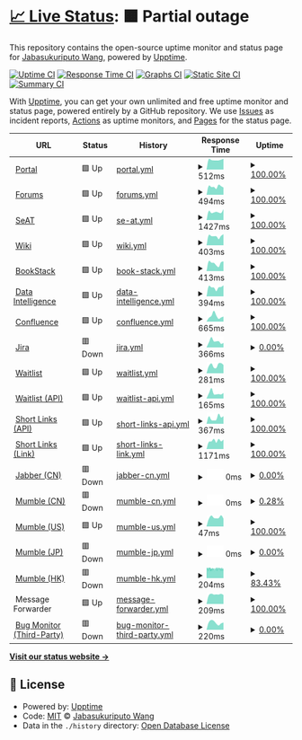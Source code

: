 # [📈 Live Status](https://status.winterco.org): <!--live status--> **🟧 Partial outage**

This repository contains the open-source uptime monitor and status page for [Jabasukuriputo Wang](https://jsw3286.eu.org), powered by [Upptime](https://github.com/upptime/upptime).

[![Uptime CI](https://github.com/wfjsw/status-winterco-org/workflows/Uptime%20CI/badge.svg)](https://github.com/wfjsw/status-winterco-org/actions?query=workflow%3A%22Uptime+CI%22)
[![Response Time CI](https://github.com/wfjsw/status-winterco-org/workflows/Response%20Time%20CI/badge.svg)](https://github.com/wfjsw/status-winterco-org/actions?query=workflow%3A%22Response+Time+CI%22)
[![Graphs CI](https://github.com/wfjsw/status-winterco-org/workflows/Graphs%20CI/badge.svg)](https://github.com/wfjsw/status-winterco-org/actions?query=workflow%3A%22Graphs+CI%22)
[![Static Site CI](https://github.com/wfjsw/status-winterco-org/workflows/Static%20Site%20CI/badge.svg)](https://github.com/wfjsw/status-winterco-org/actions?query=workflow%3A%22Static+Site+CI%22)
[![Summary CI](https://github.com/wfjsw/status-winterco-org/workflows/Summary%20CI/badge.svg)](https://github.com/wfjsw/status-winterco-org/actions?query=workflow%3A%22Summary+CI%22)

With [Upptime](https://upptime.js.org), you can get your own unlimited and free uptime monitor and status page, powered entirely by a GitHub repository. We use [Issues](https://github.com/wfjsw/status-winterco-org/issues) as incident reports, [Actions](https://github.com/wfjsw/status-winterco-org/actions) as uptime monitors, and [Pages](https://status.winterco.org) for the status page.

<!--start: status pages-->
<!-- This summary is generated by Upptime (https://github.com/upptime/upptime) -->
<!-- Do not edit this manually, your changes will be overwritten -->
<!-- prettier-ignore -->
| URL | Status | History | Response Time | Uptime |
| --- | ------ | ------- | ------------- | ------ |
| <img alt="" src="https://s1.wp.com/i/favicon.ico?v=1447321881" height="13"> [Portal](https://winterco.org) | 🟩 Up | [portal.yml](https://github.com/wfjsw/status-winterco-org/commits/HEAD/history/portal.yml) | <details><summary><img alt="Response time graph" src="./graphs/portal/response-time-week.png" height="20"> 512ms</summary><br><a href="https://status.winterco.org/history/portal"><img alt="Response time 536" src="https://img.shields.io/endpoint?url=https%3A%2F%2Fraw.githubusercontent.com%2Fwfjsw%2Fstatus-winterco-org%2FHEAD%2Fapi%2Fportal%2Fresponse-time.json"></a><br><a href="https://status.winterco.org/history/portal"><img alt="24-hour response time 568" src="https://img.shields.io/endpoint?url=https%3A%2F%2Fraw.githubusercontent.com%2Fwfjsw%2Fstatus-winterco-org%2FHEAD%2Fapi%2Fportal%2Fresponse-time-day.json"></a><br><a href="https://status.winterco.org/history/portal"><img alt="7-day response time 512" src="https://img.shields.io/endpoint?url=https%3A%2F%2Fraw.githubusercontent.com%2Fwfjsw%2Fstatus-winterco-org%2FHEAD%2Fapi%2Fportal%2Fresponse-time-week.json"></a><br><a href="https://status.winterco.org/history/portal"><img alt="30-day response time 580" src="https://img.shields.io/endpoint?url=https%3A%2F%2Fraw.githubusercontent.com%2Fwfjsw%2Fstatus-winterco-org%2FHEAD%2Fapi%2Fportal%2Fresponse-time-month.json"></a><br><a href="https://status.winterco.org/history/portal"><img alt="1-year response time 541" src="https://img.shields.io/endpoint?url=https%3A%2F%2Fraw.githubusercontent.com%2Fwfjsw%2Fstatus-winterco-org%2FHEAD%2Fapi%2Fportal%2Fresponse-time-year.json"></a></details> | <details><summary><a href="https://status.winterco.org/history/portal">100.00%</a></summary><a href="https://status.winterco.org/history/portal"><img alt="All-time uptime 99.07%" src="https://img.shields.io/endpoint?url=https%3A%2F%2Fraw.githubusercontent.com%2Fwfjsw%2Fstatus-winterco-org%2FHEAD%2Fapi%2Fportal%2Fuptime.json"></a><br><a href="https://status.winterco.org/history/portal"><img alt="24-hour uptime 100.00%" src="https://img.shields.io/endpoint?url=https%3A%2F%2Fraw.githubusercontent.com%2Fwfjsw%2Fstatus-winterco-org%2FHEAD%2Fapi%2Fportal%2Fuptime-day.json"></a><br><a href="https://status.winterco.org/history/portal"><img alt="7-day uptime 100.00%" src="https://img.shields.io/endpoint?url=https%3A%2F%2Fraw.githubusercontent.com%2Fwfjsw%2Fstatus-winterco-org%2FHEAD%2Fapi%2Fportal%2Fuptime-week.json"></a><br><a href="https://status.winterco.org/history/portal"><img alt="30-day uptime 100.00%" src="https://img.shields.io/endpoint?url=https%3A%2F%2Fraw.githubusercontent.com%2Fwfjsw%2Fstatus-winterco-org%2FHEAD%2Fapi%2Fportal%2Fuptime-month.json"></a><br><a href="https://status.winterco.org/history/portal"><img alt="1-year uptime 98.50%" src="https://img.shields.io/endpoint?url=https%3A%2F%2Fraw.githubusercontent.com%2Fwfjsw%2Fstatus-winterco-org%2FHEAD%2Fapi%2Fportal%2Fuptime-year.json"></a></details>
| <img alt="" src="https://www.discourse.org/a/img/favicon.png" height="13"> [Forums](https://forums.winterco.org) | 🟩 Up | [forums.yml](https://github.com/wfjsw/status-winterco-org/commits/HEAD/history/forums.yml) | <details><summary><img alt="Response time graph" src="./graphs/forums/response-time-week.png" height="20"> 494ms</summary><br><a href="https://status.winterco.org/history/forums"><img alt="Response time 555" src="https://img.shields.io/endpoint?url=https%3A%2F%2Fraw.githubusercontent.com%2Fwfjsw%2Fstatus-winterco-org%2FHEAD%2Fapi%2Fforums%2Fresponse-time.json"></a><br><a href="https://status.winterco.org/history/forums"><img alt="24-hour response time 443" src="https://img.shields.io/endpoint?url=https%3A%2F%2Fraw.githubusercontent.com%2Fwfjsw%2Fstatus-winterco-org%2FHEAD%2Fapi%2Fforums%2Fresponse-time-day.json"></a><br><a href="https://status.winterco.org/history/forums"><img alt="7-day response time 494" src="https://img.shields.io/endpoint?url=https%3A%2F%2Fraw.githubusercontent.com%2Fwfjsw%2Fstatus-winterco-org%2FHEAD%2Fapi%2Fforums%2Fresponse-time-week.json"></a><br><a href="https://status.winterco.org/history/forums"><img alt="30-day response time 528" src="https://img.shields.io/endpoint?url=https%3A%2F%2Fraw.githubusercontent.com%2Fwfjsw%2Fstatus-winterco-org%2FHEAD%2Fapi%2Fforums%2Fresponse-time-month.json"></a><br><a href="https://status.winterco.org/history/forums"><img alt="1-year response time 518" src="https://img.shields.io/endpoint?url=https%3A%2F%2Fraw.githubusercontent.com%2Fwfjsw%2Fstatus-winterco-org%2FHEAD%2Fapi%2Fforums%2Fresponse-time-year.json"></a></details> | <details><summary><a href="https://status.winterco.org/history/forums">100.00%</a></summary><a href="https://status.winterco.org/history/forums"><img alt="All-time uptime 99.78%" src="https://img.shields.io/endpoint?url=https%3A%2F%2Fraw.githubusercontent.com%2Fwfjsw%2Fstatus-winterco-org%2FHEAD%2Fapi%2Fforums%2Fuptime.json"></a><br><a href="https://status.winterco.org/history/forums"><img alt="24-hour uptime 100.00%" src="https://img.shields.io/endpoint?url=https%3A%2F%2Fraw.githubusercontent.com%2Fwfjsw%2Fstatus-winterco-org%2FHEAD%2Fapi%2Fforums%2Fuptime-day.json"></a><br><a href="https://status.winterco.org/history/forums"><img alt="7-day uptime 100.00%" src="https://img.shields.io/endpoint?url=https%3A%2F%2Fraw.githubusercontent.com%2Fwfjsw%2Fstatus-winterco-org%2FHEAD%2Fapi%2Fforums%2Fuptime-week.json"></a><br><a href="https://status.winterco.org/history/forums"><img alt="30-day uptime 100.00%" src="https://img.shields.io/endpoint?url=https%3A%2F%2Fraw.githubusercontent.com%2Fwfjsw%2Fstatus-winterco-org%2FHEAD%2Fapi%2Fforums%2Fuptime-month.json"></a><br><a href="https://status.winterco.org/history/forums"><img alt="1-year uptime 99.84%" src="https://img.shields.io/endpoint?url=https%3A%2F%2Fraw.githubusercontent.com%2Fwfjsw%2Fstatus-winterco-org%2FHEAD%2Fapi%2Fforums%2Fuptime-year.json"></a></details>
| <img alt="" src="https://avatars.githubusercontent.com/u/13915359" height="13"> [SeAT](https://seat.winterco.space) | 🟩 Up | [se-at.yml](https://github.com/wfjsw/status-winterco-org/commits/HEAD/history/se-at.yml) | <details><summary><img alt="Response time graph" src="./graphs/se-at/response-time-week.png" height="20"> 1427ms</summary><br><a href="https://status.winterco.org/history/se-at"><img alt="Response time 1186" src="https://img.shields.io/endpoint?url=https%3A%2F%2Fraw.githubusercontent.com%2Fwfjsw%2Fstatus-winterco-org%2FHEAD%2Fapi%2Fse-at%2Fresponse-time.json"></a><br><a href="https://status.winterco.org/history/se-at"><img alt="24-hour response time 1900" src="https://img.shields.io/endpoint?url=https%3A%2F%2Fraw.githubusercontent.com%2Fwfjsw%2Fstatus-winterco-org%2FHEAD%2Fapi%2Fse-at%2Fresponse-time-day.json"></a><br><a href="https://status.winterco.org/history/se-at"><img alt="7-day response time 1427" src="https://img.shields.io/endpoint?url=https%3A%2F%2Fraw.githubusercontent.com%2Fwfjsw%2Fstatus-winterco-org%2FHEAD%2Fapi%2Fse-at%2Fresponse-time-week.json"></a><br><a href="https://status.winterco.org/history/se-at"><img alt="30-day response time 1358" src="https://img.shields.io/endpoint?url=https%3A%2F%2Fraw.githubusercontent.com%2Fwfjsw%2Fstatus-winterco-org%2FHEAD%2Fapi%2Fse-at%2Fresponse-time-month.json"></a><br><a href="https://status.winterco.org/history/se-at"><img alt="1-year response time 1149" src="https://img.shields.io/endpoint?url=https%3A%2F%2Fraw.githubusercontent.com%2Fwfjsw%2Fstatus-winterco-org%2FHEAD%2Fapi%2Fse-at%2Fresponse-time-year.json"></a></details> | <details><summary><a href="https://status.winterco.org/history/se-at">100.00%</a></summary><a href="https://status.winterco.org/history/se-at"><img alt="All-time uptime 99.79%" src="https://img.shields.io/endpoint?url=https%3A%2F%2Fraw.githubusercontent.com%2Fwfjsw%2Fstatus-winterco-org%2FHEAD%2Fapi%2Fse-at%2Fuptime.json"></a><br><a href="https://status.winterco.org/history/se-at"><img alt="24-hour uptime 100.00%" src="https://img.shields.io/endpoint?url=https%3A%2F%2Fraw.githubusercontent.com%2Fwfjsw%2Fstatus-winterco-org%2FHEAD%2Fapi%2Fse-at%2Fuptime-day.json"></a><br><a href="https://status.winterco.org/history/se-at"><img alt="7-day uptime 100.00%" src="https://img.shields.io/endpoint?url=https%3A%2F%2Fraw.githubusercontent.com%2Fwfjsw%2Fstatus-winterco-org%2FHEAD%2Fapi%2Fse-at%2Fuptime-week.json"></a><br><a href="https://status.winterco.org/history/se-at"><img alt="30-day uptime 100.00%" src="https://img.shields.io/endpoint?url=https%3A%2F%2Fraw.githubusercontent.com%2Fwfjsw%2Fstatus-winterco-org%2FHEAD%2Fapi%2Fse-at%2Fuptime-month.json"></a><br><a href="https://status.winterco.org/history/se-at"><img alt="1-year uptime 99.95%" src="https://img.shields.io/endpoint?url=https%3A%2F%2Fraw.githubusercontent.com%2Fwfjsw%2Fstatus-winterco-org%2FHEAD%2Fapi%2Fse-at%2Fuptime-year.json"></a></details>
| <img alt="" src="https://www.dokuwiki.org/lib/tpl/dokuwiki/images/apple-touch-icon.png" height="13"> [Wiki](https://wiki.winterco.org) | 🟩 Up | [wiki.yml](https://github.com/wfjsw/status-winterco-org/commits/HEAD/history/wiki.yml) | <details><summary><img alt="Response time graph" src="./graphs/wiki/response-time-week.png" height="20"> 403ms</summary><br><a href="https://status.winterco.org/history/wiki"><img alt="Response time 439" src="https://img.shields.io/endpoint?url=https%3A%2F%2Fraw.githubusercontent.com%2Fwfjsw%2Fstatus-winterco-org%2FHEAD%2Fapi%2Fwiki%2Fresponse-time.json"></a><br><a href="https://status.winterco.org/history/wiki"><img alt="24-hour response time 490" src="https://img.shields.io/endpoint?url=https%3A%2F%2Fraw.githubusercontent.com%2Fwfjsw%2Fstatus-winterco-org%2FHEAD%2Fapi%2Fwiki%2Fresponse-time-day.json"></a><br><a href="https://status.winterco.org/history/wiki"><img alt="7-day response time 403" src="https://img.shields.io/endpoint?url=https%3A%2F%2Fraw.githubusercontent.com%2Fwfjsw%2Fstatus-winterco-org%2FHEAD%2Fapi%2Fwiki%2Fresponse-time-week.json"></a><br><a href="https://status.winterco.org/history/wiki"><img alt="30-day response time 424" src="https://img.shields.io/endpoint?url=https%3A%2F%2Fraw.githubusercontent.com%2Fwfjsw%2Fstatus-winterco-org%2FHEAD%2Fapi%2Fwiki%2Fresponse-time-month.json"></a><br><a href="https://status.winterco.org/history/wiki"><img alt="1-year response time 458" src="https://img.shields.io/endpoint?url=https%3A%2F%2Fraw.githubusercontent.com%2Fwfjsw%2Fstatus-winterco-org%2FHEAD%2Fapi%2Fwiki%2Fresponse-time-year.json"></a></details> | <details><summary><a href="https://status.winterco.org/history/wiki">100.00%</a></summary><a href="https://status.winterco.org/history/wiki"><img alt="All-time uptime 99.50%" src="https://img.shields.io/endpoint?url=https%3A%2F%2Fraw.githubusercontent.com%2Fwfjsw%2Fstatus-winterco-org%2FHEAD%2Fapi%2Fwiki%2Fuptime.json"></a><br><a href="https://status.winterco.org/history/wiki"><img alt="24-hour uptime 100.00%" src="https://img.shields.io/endpoint?url=https%3A%2F%2Fraw.githubusercontent.com%2Fwfjsw%2Fstatus-winterco-org%2FHEAD%2Fapi%2Fwiki%2Fuptime-day.json"></a><br><a href="https://status.winterco.org/history/wiki"><img alt="7-day uptime 100.00%" src="https://img.shields.io/endpoint?url=https%3A%2F%2Fraw.githubusercontent.com%2Fwfjsw%2Fstatus-winterco-org%2FHEAD%2Fapi%2Fwiki%2Fuptime-week.json"></a><br><a href="https://status.winterco.org/history/wiki"><img alt="30-day uptime 100.00%" src="https://img.shields.io/endpoint?url=https%3A%2F%2Fraw.githubusercontent.com%2Fwfjsw%2Fstatus-winterco-org%2FHEAD%2Fapi%2Fwiki%2Fuptime-month.json"></a><br><a href="https://status.winterco.org/history/wiki"><img alt="1-year uptime 99.58%" src="https://img.shields.io/endpoint?url=https%3A%2F%2Fraw.githubusercontent.com%2Fwfjsw%2Fstatus-winterco-org%2FHEAD%2Fapi%2Fwiki%2Fuptime-year.json"></a></details>
| <img alt="" src="https://www.bookstackapp.com/images/favicon-32x32.png" height="13"> [BookStack](https://books.winterco.org) | 🟩 Up | [book-stack.yml](https://github.com/wfjsw/status-winterco-org/commits/HEAD/history/book-stack.yml) | <details><summary><img alt="Response time graph" src="./graphs/book-stack/response-time-week.png" height="20"> 413ms</summary><br><a href="https://status.winterco.org/history/book-stack"><img alt="Response time 478" src="https://img.shields.io/endpoint?url=https%3A%2F%2Fraw.githubusercontent.com%2Fwfjsw%2Fstatus-winterco-org%2FHEAD%2Fapi%2Fbook-stack%2Fresponse-time.json"></a><br><a href="https://status.winterco.org/history/book-stack"><img alt="24-hour response time 510" src="https://img.shields.io/endpoint?url=https%3A%2F%2Fraw.githubusercontent.com%2Fwfjsw%2Fstatus-winterco-org%2FHEAD%2Fapi%2Fbook-stack%2Fresponse-time-day.json"></a><br><a href="https://status.winterco.org/history/book-stack"><img alt="7-day response time 413" src="https://img.shields.io/endpoint?url=https%3A%2F%2Fraw.githubusercontent.com%2Fwfjsw%2Fstatus-winterco-org%2FHEAD%2Fapi%2Fbook-stack%2Fresponse-time-week.json"></a><br><a href="https://status.winterco.org/history/book-stack"><img alt="30-day response time 440" src="https://img.shields.io/endpoint?url=https%3A%2F%2Fraw.githubusercontent.com%2Fwfjsw%2Fstatus-winterco-org%2FHEAD%2Fapi%2Fbook-stack%2Fresponse-time-month.json"></a><br><a href="https://status.winterco.org/history/book-stack"><img alt="1-year response time 465" src="https://img.shields.io/endpoint?url=https%3A%2F%2Fraw.githubusercontent.com%2Fwfjsw%2Fstatus-winterco-org%2FHEAD%2Fapi%2Fbook-stack%2Fresponse-time-year.json"></a></details> | <details><summary><a href="https://status.winterco.org/history/book-stack">100.00%</a></summary><a href="https://status.winterco.org/history/book-stack"><img alt="All-time uptime 94.73%" src="https://img.shields.io/endpoint?url=https%3A%2F%2Fraw.githubusercontent.com%2Fwfjsw%2Fstatus-winterco-org%2FHEAD%2Fapi%2Fbook-stack%2Fuptime.json"></a><br><a href="https://status.winterco.org/history/book-stack"><img alt="24-hour uptime 100.00%" src="https://img.shields.io/endpoint?url=https%3A%2F%2Fraw.githubusercontent.com%2Fwfjsw%2Fstatus-winterco-org%2FHEAD%2Fapi%2Fbook-stack%2Fuptime-day.json"></a><br><a href="https://status.winterco.org/history/book-stack"><img alt="7-day uptime 100.00%" src="https://img.shields.io/endpoint?url=https%3A%2F%2Fraw.githubusercontent.com%2Fwfjsw%2Fstatus-winterco-org%2FHEAD%2Fapi%2Fbook-stack%2Fuptime-week.json"></a><br><a href="https://status.winterco.org/history/book-stack"><img alt="30-day uptime 100.00%" src="https://img.shields.io/endpoint?url=https%3A%2F%2Fraw.githubusercontent.com%2Fwfjsw%2Fstatus-winterco-org%2FHEAD%2Fapi%2Fbook-stack%2Fuptime-month.json"></a><br><a href="https://status.winterco.org/history/book-stack"><img alt="1-year uptime 99.33%" src="https://img.shields.io/endpoint?url=https%3A%2F%2Fraw.githubusercontent.com%2Fwfjsw%2Fstatus-winterco-org%2FHEAD%2Fapi%2Fbook-stack%2Fuptime-year.json"></a></details>
| <img alt="" src="https://www.metabase.com/images/favicon.ico" height="13"> [Data Intelligence](https://bi.winterco.org) | 🟩 Up | [data-intelligence.yml](https://github.com/wfjsw/status-winterco-org/commits/HEAD/history/data-intelligence.yml) | <details><summary><img alt="Response time graph" src="./graphs/data-intelligence/response-time-week.png" height="20"> 394ms</summary><br><a href="https://status.winterco.org/history/data-intelligence"><img alt="Response time 412" src="https://img.shields.io/endpoint?url=https%3A%2F%2Fraw.githubusercontent.com%2Fwfjsw%2Fstatus-winterco-org%2FHEAD%2Fapi%2Fdata-intelligence%2Fresponse-time.json"></a><br><a href="https://status.winterco.org/history/data-intelligence"><img alt="24-hour response time 487" src="https://img.shields.io/endpoint?url=https%3A%2F%2Fraw.githubusercontent.com%2Fwfjsw%2Fstatus-winterco-org%2FHEAD%2Fapi%2Fdata-intelligence%2Fresponse-time-day.json"></a><br><a href="https://status.winterco.org/history/data-intelligence"><img alt="7-day response time 394" src="https://img.shields.io/endpoint?url=https%3A%2F%2Fraw.githubusercontent.com%2Fwfjsw%2Fstatus-winterco-org%2FHEAD%2Fapi%2Fdata-intelligence%2Fresponse-time-week.json"></a><br><a href="https://status.winterco.org/history/data-intelligence"><img alt="30-day response time 390" src="https://img.shields.io/endpoint?url=https%3A%2F%2Fraw.githubusercontent.com%2Fwfjsw%2Fstatus-winterco-org%2FHEAD%2Fapi%2Fdata-intelligence%2Fresponse-time-month.json"></a><br><a href="https://status.winterco.org/history/data-intelligence"><img alt="1-year response time 400" src="https://img.shields.io/endpoint?url=https%3A%2F%2Fraw.githubusercontent.com%2Fwfjsw%2Fstatus-winterco-org%2FHEAD%2Fapi%2Fdata-intelligence%2Fresponse-time-year.json"></a></details> | <details><summary><a href="https://status.winterco.org/history/data-intelligence">100.00%</a></summary><a href="https://status.winterco.org/history/data-intelligence"><img alt="All-time uptime 94.96%" src="https://img.shields.io/endpoint?url=https%3A%2F%2Fraw.githubusercontent.com%2Fwfjsw%2Fstatus-winterco-org%2FHEAD%2Fapi%2Fdata-intelligence%2Fuptime.json"></a><br><a href="https://status.winterco.org/history/data-intelligence"><img alt="24-hour uptime 100.00%" src="https://img.shields.io/endpoint?url=https%3A%2F%2Fraw.githubusercontent.com%2Fwfjsw%2Fstatus-winterco-org%2FHEAD%2Fapi%2Fdata-intelligence%2Fuptime-day.json"></a><br><a href="https://status.winterco.org/history/data-intelligence"><img alt="7-day uptime 100.00%" src="https://img.shields.io/endpoint?url=https%3A%2F%2Fraw.githubusercontent.com%2Fwfjsw%2Fstatus-winterco-org%2FHEAD%2Fapi%2Fdata-intelligence%2Fuptime-week.json"></a><br><a href="https://status.winterco.org/history/data-intelligence"><img alt="30-day uptime 100.00%" src="https://img.shields.io/endpoint?url=https%3A%2F%2Fraw.githubusercontent.com%2Fwfjsw%2Fstatus-winterco-org%2FHEAD%2Fapi%2Fdata-intelligence%2Fuptime-month.json"></a><br><a href="https://status.winterco.org/history/data-intelligence"><img alt="1-year uptime 99.89%" src="https://img.shields.io/endpoint?url=https%3A%2F%2Fraw.githubusercontent.com%2Fwfjsw%2Fstatus-winterco-org%2FHEAD%2Fapi%2Fdata-intelligence%2Fuptime-year.json"></a></details>
| <img alt="" src="https://confluence.atlassian.com/staticassets/4.1.1/dist/common/images/product-icons/confluence.svg" height="13"> [Confluence](https://confluence.winterco.org) | 🟩 Up | [confluence.yml](https://github.com/wfjsw/status-winterco-org/commits/HEAD/history/confluence.yml) | <details><summary><img alt="Response time graph" src="./graphs/confluence/response-time-week.png" height="20"> 665ms</summary><br><a href="https://status.winterco.org/history/confluence"><img alt="Response time 633" src="https://img.shields.io/endpoint?url=https%3A%2F%2Fraw.githubusercontent.com%2Fwfjsw%2Fstatus-winterco-org%2FHEAD%2Fapi%2Fconfluence%2Fresponse-time.json"></a><br><a href="https://status.winterco.org/history/confluence"><img alt="24-hour response time 608" src="https://img.shields.io/endpoint?url=https%3A%2F%2Fraw.githubusercontent.com%2Fwfjsw%2Fstatus-winterco-org%2FHEAD%2Fapi%2Fconfluence%2Fresponse-time-day.json"></a><br><a href="https://status.winterco.org/history/confluence"><img alt="7-day response time 665" src="https://img.shields.io/endpoint?url=https%3A%2F%2Fraw.githubusercontent.com%2Fwfjsw%2Fstatus-winterco-org%2FHEAD%2Fapi%2Fconfluence%2Fresponse-time-week.json"></a><br><a href="https://status.winterco.org/history/confluence"><img alt="30-day response time 677" src="https://img.shields.io/endpoint?url=https%3A%2F%2Fraw.githubusercontent.com%2Fwfjsw%2Fstatus-winterco-org%2FHEAD%2Fapi%2Fconfluence%2Fresponse-time-month.json"></a><br><a href="https://status.winterco.org/history/confluence"><img alt="1-year response time 614" src="https://img.shields.io/endpoint?url=https%3A%2F%2Fraw.githubusercontent.com%2Fwfjsw%2Fstatus-winterco-org%2FHEAD%2Fapi%2Fconfluence%2Fresponse-time-year.json"></a></details> | <details><summary><a href="https://status.winterco.org/history/confluence">100.00%</a></summary><a href="https://status.winterco.org/history/confluence"><img alt="All-time uptime 99.39%" src="https://img.shields.io/endpoint?url=https%3A%2F%2Fraw.githubusercontent.com%2Fwfjsw%2Fstatus-winterco-org%2FHEAD%2Fapi%2Fconfluence%2Fuptime.json"></a><br><a href="https://status.winterco.org/history/confluence"><img alt="24-hour uptime 100.00%" src="https://img.shields.io/endpoint?url=https%3A%2F%2Fraw.githubusercontent.com%2Fwfjsw%2Fstatus-winterco-org%2FHEAD%2Fapi%2Fconfluence%2Fuptime-day.json"></a><br><a href="https://status.winterco.org/history/confluence"><img alt="7-day uptime 100.00%" src="https://img.shields.io/endpoint?url=https%3A%2F%2Fraw.githubusercontent.com%2Fwfjsw%2Fstatus-winterco-org%2FHEAD%2Fapi%2Fconfluence%2Fuptime-week.json"></a><br><a href="https://status.winterco.org/history/confluence"><img alt="30-day uptime 100.00%" src="https://img.shields.io/endpoint?url=https%3A%2F%2Fraw.githubusercontent.com%2Fwfjsw%2Fstatus-winterco-org%2FHEAD%2Fapi%2Fconfluence%2Fuptime-month.json"></a><br><a href="https://status.winterco.org/history/confluence"><img alt="1-year uptime 99.75%" src="https://img.shields.io/endpoint?url=https%3A%2F%2Fraw.githubusercontent.com%2Fwfjsw%2Fstatus-winterco-org%2FHEAD%2Fapi%2Fconfluence%2Fuptime-year.json"></a></details>
| <img alt="" src="https://confluence.atlassian.com/staticassets/4.1.1/dist/common/images/product-icons/jira.svg" height="13"> [Jira](https://jira.winterco.org) | 🟥 Down | [jira.yml](https://github.com/wfjsw/status-winterco-org/commits/HEAD/history/jira.yml) | <details><summary><img alt="Response time graph" src="./graphs/jira/response-time-week.png" height="20"> 366ms</summary><br><a href="https://status.winterco.org/history/jira"><img alt="Response time 1110" src="https://img.shields.io/endpoint?url=https%3A%2F%2Fraw.githubusercontent.com%2Fwfjsw%2Fstatus-winterco-org%2FHEAD%2Fapi%2Fjira%2Fresponse-time.json"></a><br><a href="https://status.winterco.org/history/jira"><img alt="24-hour response time 273" src="https://img.shields.io/endpoint?url=https%3A%2F%2Fraw.githubusercontent.com%2Fwfjsw%2Fstatus-winterco-org%2FHEAD%2Fapi%2Fjira%2Fresponse-time-day.json"></a><br><a href="https://status.winterco.org/history/jira"><img alt="7-day response time 366" src="https://img.shields.io/endpoint?url=https%3A%2F%2Fraw.githubusercontent.com%2Fwfjsw%2Fstatus-winterco-org%2FHEAD%2Fapi%2Fjira%2Fresponse-time-week.json"></a><br><a href="https://status.winterco.org/history/jira"><img alt="30-day response time 377" src="https://img.shields.io/endpoint?url=https%3A%2F%2Fraw.githubusercontent.com%2Fwfjsw%2Fstatus-winterco-org%2FHEAD%2Fapi%2Fjira%2Fresponse-time-month.json"></a><br><a href="https://status.winterco.org/history/jira"><img alt="1-year response time 923" src="https://img.shields.io/endpoint?url=https%3A%2F%2Fraw.githubusercontent.com%2Fwfjsw%2Fstatus-winterco-org%2FHEAD%2Fapi%2Fjira%2Fresponse-time-year.json"></a></details> | <details><summary><a href="https://status.winterco.org/history/jira">0.00%</a></summary><a href="https://status.winterco.org/history/jira"><img alt="All-time uptime 80.35%" src="https://img.shields.io/endpoint?url=https%3A%2F%2Fraw.githubusercontent.com%2Fwfjsw%2Fstatus-winterco-org%2FHEAD%2Fapi%2Fjira%2Fuptime.json"></a><br><a href="https://status.winterco.org/history/jira"><img alt="24-hour uptime 0.00%" src="https://img.shields.io/endpoint?url=https%3A%2F%2Fraw.githubusercontent.com%2Fwfjsw%2Fstatus-winterco-org%2FHEAD%2Fapi%2Fjira%2Fuptime-day.json"></a><br><a href="https://status.winterco.org/history/jira"><img alt="7-day uptime 0.00%" src="https://img.shields.io/endpoint?url=https%3A%2F%2Fraw.githubusercontent.com%2Fwfjsw%2Fstatus-winterco-org%2FHEAD%2Fapi%2Fjira%2Fuptime-week.json"></a><br><a href="https://status.winterco.org/history/jira"><img alt="30-day uptime 1.38%" src="https://img.shields.io/endpoint?url=https%3A%2F%2Fraw.githubusercontent.com%2Fwfjsw%2Fstatus-winterco-org%2FHEAD%2Fapi%2Fjira%2Fuptime-month.json"></a><br><a href="https://status.winterco.org/history/jira"><img alt="1-year uptime 45.44%" src="https://img.shields.io/endpoint?url=https%3A%2F%2Fraw.githubusercontent.com%2Fwfjsw%2Fstatus-winterco-org%2FHEAD%2Fapi%2Fjira%2Fuptime-year.json"></a></details>
| <img alt="" src="https://t-d-f.one/favicon.ico" height="13"> [Waitlist](https://waitlist.winterco.org) | 🟩 Up | [waitlist.yml](https://github.com/wfjsw/status-winterco-org/commits/HEAD/history/waitlist.yml) | <details><summary><img alt="Response time graph" src="./graphs/waitlist/response-time-week.png" height="20"> 281ms</summary><br><a href="https://status.winterco.org/history/waitlist"><img alt="Response time 297" src="https://img.shields.io/endpoint?url=https%3A%2F%2Fraw.githubusercontent.com%2Fwfjsw%2Fstatus-winterco-org%2FHEAD%2Fapi%2Fwaitlist%2Fresponse-time.json"></a><br><a href="https://status.winterco.org/history/waitlist"><img alt="24-hour response time 292" src="https://img.shields.io/endpoint?url=https%3A%2F%2Fraw.githubusercontent.com%2Fwfjsw%2Fstatus-winterco-org%2FHEAD%2Fapi%2Fwaitlist%2Fresponse-time-day.json"></a><br><a href="https://status.winterco.org/history/waitlist"><img alt="7-day response time 281" src="https://img.shields.io/endpoint?url=https%3A%2F%2Fraw.githubusercontent.com%2Fwfjsw%2Fstatus-winterco-org%2FHEAD%2Fapi%2Fwaitlist%2Fresponse-time-week.json"></a><br><a href="https://status.winterco.org/history/waitlist"><img alt="30-day response time 292" src="https://img.shields.io/endpoint?url=https%3A%2F%2Fraw.githubusercontent.com%2Fwfjsw%2Fstatus-winterco-org%2FHEAD%2Fapi%2Fwaitlist%2Fresponse-time-month.json"></a><br><a href="https://status.winterco.org/history/waitlist"><img alt="1-year response time 308" src="https://img.shields.io/endpoint?url=https%3A%2F%2Fraw.githubusercontent.com%2Fwfjsw%2Fstatus-winterco-org%2FHEAD%2Fapi%2Fwaitlist%2Fresponse-time-year.json"></a></details> | <details><summary><a href="https://status.winterco.org/history/waitlist">100.00%</a></summary><a href="https://status.winterco.org/history/waitlist"><img alt="All-time uptime 95.04%" src="https://img.shields.io/endpoint?url=https%3A%2F%2Fraw.githubusercontent.com%2Fwfjsw%2Fstatus-winterco-org%2FHEAD%2Fapi%2Fwaitlist%2Fuptime.json"></a><br><a href="https://status.winterco.org/history/waitlist"><img alt="24-hour uptime 100.00%" src="https://img.shields.io/endpoint?url=https%3A%2F%2Fraw.githubusercontent.com%2Fwfjsw%2Fstatus-winterco-org%2FHEAD%2Fapi%2Fwaitlist%2Fuptime-day.json"></a><br><a href="https://status.winterco.org/history/waitlist"><img alt="7-day uptime 100.00%" src="https://img.shields.io/endpoint?url=https%3A%2F%2Fraw.githubusercontent.com%2Fwfjsw%2Fstatus-winterco-org%2FHEAD%2Fapi%2Fwaitlist%2Fuptime-week.json"></a><br><a href="https://status.winterco.org/history/waitlist"><img alt="30-day uptime 100.00%" src="https://img.shields.io/endpoint?url=https%3A%2F%2Fraw.githubusercontent.com%2Fwfjsw%2Fstatus-winterco-org%2FHEAD%2Fapi%2Fwaitlist%2Fuptime-month.json"></a><br><a href="https://status.winterco.org/history/waitlist"><img alt="1-year uptime 100.00%" src="https://img.shields.io/endpoint?url=https%3A%2F%2Fraw.githubusercontent.com%2Fwfjsw%2Fstatus-winterco-org%2FHEAD%2Fapi%2Fwaitlist%2Fuptime-year.json"></a></details>
| <img alt="" src="https://t-d-f.one/favicon.ico" height="13"> [Waitlist (API)](https://waitlist.winterco.org/api/auth/whoami) | 🟩 Up | [waitlist-api.yml](https://github.com/wfjsw/status-winterco-org/commits/HEAD/history/waitlist-api.yml) | <details><summary><img alt="Response time graph" src="./graphs/waitlist-api/response-time-week.png" height="20"> 165ms</summary><br><a href="https://status.winterco.org/history/waitlist-api"><img alt="Response time 174" src="https://img.shields.io/endpoint?url=https%3A%2F%2Fraw.githubusercontent.com%2Fwfjsw%2Fstatus-winterco-org%2FHEAD%2Fapi%2Fwaitlist-api%2Fresponse-time.json"></a><br><a href="https://status.winterco.org/history/waitlist-api"><img alt="24-hour response time 166" src="https://img.shields.io/endpoint?url=https%3A%2F%2Fraw.githubusercontent.com%2Fwfjsw%2Fstatus-winterco-org%2FHEAD%2Fapi%2Fwaitlist-api%2Fresponse-time-day.json"></a><br><a href="https://status.winterco.org/history/waitlist-api"><img alt="7-day response time 165" src="https://img.shields.io/endpoint?url=https%3A%2F%2Fraw.githubusercontent.com%2Fwfjsw%2Fstatus-winterco-org%2FHEAD%2Fapi%2Fwaitlist-api%2Fresponse-time-week.json"></a><br><a href="https://status.winterco.org/history/waitlist-api"><img alt="30-day response time 159" src="https://img.shields.io/endpoint?url=https%3A%2F%2Fraw.githubusercontent.com%2Fwfjsw%2Fstatus-winterco-org%2FHEAD%2Fapi%2Fwaitlist-api%2Fresponse-time-month.json"></a><br><a href="https://status.winterco.org/history/waitlist-api"><img alt="1-year response time 169" src="https://img.shields.io/endpoint?url=https%3A%2F%2Fraw.githubusercontent.com%2Fwfjsw%2Fstatus-winterco-org%2FHEAD%2Fapi%2Fwaitlist-api%2Fresponse-time-year.json"></a></details> | <details><summary><a href="https://status.winterco.org/history/waitlist-api">100.00%</a></summary><a href="https://status.winterco.org/history/waitlist-api"><img alt="All-time uptime 95.04%" src="https://img.shields.io/endpoint?url=https%3A%2F%2Fraw.githubusercontent.com%2Fwfjsw%2Fstatus-winterco-org%2FHEAD%2Fapi%2Fwaitlist-api%2Fuptime.json"></a><br><a href="https://status.winterco.org/history/waitlist-api"><img alt="24-hour uptime 100.00%" src="https://img.shields.io/endpoint?url=https%3A%2F%2Fraw.githubusercontent.com%2Fwfjsw%2Fstatus-winterco-org%2FHEAD%2Fapi%2Fwaitlist-api%2Fuptime-day.json"></a><br><a href="https://status.winterco.org/history/waitlist-api"><img alt="7-day uptime 100.00%" src="https://img.shields.io/endpoint?url=https%3A%2F%2Fraw.githubusercontent.com%2Fwfjsw%2Fstatus-winterco-org%2FHEAD%2Fapi%2Fwaitlist-api%2Fuptime-week.json"></a><br><a href="https://status.winterco.org/history/waitlist-api"><img alt="30-day uptime 100.00%" src="https://img.shields.io/endpoint?url=https%3A%2F%2Fraw.githubusercontent.com%2Fwfjsw%2Fstatus-winterco-org%2FHEAD%2Fapi%2Fwaitlist-api%2Fuptime-month.json"></a><br><a href="https://status.winterco.org/history/waitlist-api"><img alt="1-year uptime 100.00%" src="https://img.shields.io/endpoint?url=https%3A%2F%2Fraw.githubusercontent.com%2Fwfjsw%2Fstatus-winterco-org%2FHEAD%2Fapi%2Fwaitlist-api%2Fuptime-year.json"></a></details>
| <img alt="" src="https://shlink.io/favicon.svg" height="13"> [Short Links (API)](https://go.winterco.org/rest/health) | 🟩 Up | [short-links-api.yml](https://github.com/wfjsw/status-winterco-org/commits/HEAD/history/short-links-api.yml) | <details><summary><img alt="Response time graph" src="./graphs/short-links-api/response-time-week.png" height="20"> 367ms</summary><br><a href="https://status.winterco.org/history/short-links-api"><img alt="Response time 359" src="https://img.shields.io/endpoint?url=https%3A%2F%2Fraw.githubusercontent.com%2Fwfjsw%2Fstatus-winterco-org%2FHEAD%2Fapi%2Fshort-links-api%2Fresponse-time.json"></a><br><a href="https://status.winterco.org/history/short-links-api"><img alt="24-hour response time 463" src="https://img.shields.io/endpoint?url=https%3A%2F%2Fraw.githubusercontent.com%2Fwfjsw%2Fstatus-winterco-org%2FHEAD%2Fapi%2Fshort-links-api%2Fresponse-time-day.json"></a><br><a href="https://status.winterco.org/history/short-links-api"><img alt="7-day response time 367" src="https://img.shields.io/endpoint?url=https%3A%2F%2Fraw.githubusercontent.com%2Fwfjsw%2Fstatus-winterco-org%2FHEAD%2Fapi%2Fshort-links-api%2Fresponse-time-week.json"></a><br><a href="https://status.winterco.org/history/short-links-api"><img alt="30-day response time 338" src="https://img.shields.io/endpoint?url=https%3A%2F%2Fraw.githubusercontent.com%2Fwfjsw%2Fstatus-winterco-org%2FHEAD%2Fapi%2Fshort-links-api%2Fresponse-time-month.json"></a><br><a href="https://status.winterco.org/history/short-links-api"><img alt="1-year response time 325" src="https://img.shields.io/endpoint?url=https%3A%2F%2Fraw.githubusercontent.com%2Fwfjsw%2Fstatus-winterco-org%2FHEAD%2Fapi%2Fshort-links-api%2Fresponse-time-year.json"></a></details> | <details><summary><a href="https://status.winterco.org/history/short-links-api">100.00%</a></summary><a href="https://status.winterco.org/history/short-links-api"><img alt="All-time uptime 99.41%" src="https://img.shields.io/endpoint?url=https%3A%2F%2Fraw.githubusercontent.com%2Fwfjsw%2Fstatus-winterco-org%2FHEAD%2Fapi%2Fshort-links-api%2Fuptime.json"></a><br><a href="https://status.winterco.org/history/short-links-api"><img alt="24-hour uptime 100.00%" src="https://img.shields.io/endpoint?url=https%3A%2F%2Fraw.githubusercontent.com%2Fwfjsw%2Fstatus-winterco-org%2FHEAD%2Fapi%2Fshort-links-api%2Fuptime-day.json"></a><br><a href="https://status.winterco.org/history/short-links-api"><img alt="7-day uptime 100.00%" src="https://img.shields.io/endpoint?url=https%3A%2F%2Fraw.githubusercontent.com%2Fwfjsw%2Fstatus-winterco-org%2FHEAD%2Fapi%2Fshort-links-api%2Fuptime-week.json"></a><br><a href="https://status.winterco.org/history/short-links-api"><img alt="30-day uptime 100.00%" src="https://img.shields.io/endpoint?url=https%3A%2F%2Fraw.githubusercontent.com%2Fwfjsw%2Fstatus-winterco-org%2FHEAD%2Fapi%2Fshort-links-api%2Fuptime-month.json"></a><br><a href="https://status.winterco.org/history/short-links-api"><img alt="1-year uptime 99.89%" src="https://img.shields.io/endpoint?url=https%3A%2F%2Fraw.githubusercontent.com%2Fwfjsw%2Fstatus-winterco-org%2FHEAD%2Fapi%2Fshort-links-api%2Fuptime-year.json"></a></details>
| <img alt="" src="https://shlink.io/favicon.svg" height="13"> [Short Links (Link)](https://wnt2.co) | 🟩 Up | [short-links-link.yml](https://github.com/wfjsw/status-winterco-org/commits/HEAD/history/short-links-link.yml) | <details><summary><img alt="Response time graph" src="./graphs/short-links-link/response-time-week.png" height="20"> 1171ms</summary><br><a href="https://status.winterco.org/history/short-links-link"><img alt="Response time 1017" src="https://img.shields.io/endpoint?url=https%3A%2F%2Fraw.githubusercontent.com%2Fwfjsw%2Fstatus-winterco-org%2FHEAD%2Fapi%2Fshort-links-link%2Fresponse-time.json"></a><br><a href="https://status.winterco.org/history/short-links-link"><img alt="24-hour response time 1321" src="https://img.shields.io/endpoint?url=https%3A%2F%2Fraw.githubusercontent.com%2Fwfjsw%2Fstatus-winterco-org%2FHEAD%2Fapi%2Fshort-links-link%2Fresponse-time-day.json"></a><br><a href="https://status.winterco.org/history/short-links-link"><img alt="7-day response time 1171" src="https://img.shields.io/endpoint?url=https%3A%2F%2Fraw.githubusercontent.com%2Fwfjsw%2Fstatus-winterco-org%2FHEAD%2Fapi%2Fshort-links-link%2Fresponse-time-week.json"></a><br><a href="https://status.winterco.org/history/short-links-link"><img alt="30-day response time 981" src="https://img.shields.io/endpoint?url=https%3A%2F%2Fraw.githubusercontent.com%2Fwfjsw%2Fstatus-winterco-org%2FHEAD%2Fapi%2Fshort-links-link%2Fresponse-time-month.json"></a><br><a href="https://status.winterco.org/history/short-links-link"><img alt="1-year response time 959" src="https://img.shields.io/endpoint?url=https%3A%2F%2Fraw.githubusercontent.com%2Fwfjsw%2Fstatus-winterco-org%2FHEAD%2Fapi%2Fshort-links-link%2Fresponse-time-year.json"></a></details> | <details><summary><a href="https://status.winterco.org/history/short-links-link">100.00%</a></summary><a href="https://status.winterco.org/history/short-links-link"><img alt="All-time uptime 94.07%" src="https://img.shields.io/endpoint?url=https%3A%2F%2Fraw.githubusercontent.com%2Fwfjsw%2Fstatus-winterco-org%2FHEAD%2Fapi%2Fshort-links-link%2Fuptime.json"></a><br><a href="https://status.winterco.org/history/short-links-link"><img alt="24-hour uptime 100.00%" src="https://img.shields.io/endpoint?url=https%3A%2F%2Fraw.githubusercontent.com%2Fwfjsw%2Fstatus-winterco-org%2FHEAD%2Fapi%2Fshort-links-link%2Fuptime-day.json"></a><br><a href="https://status.winterco.org/history/short-links-link"><img alt="7-day uptime 100.00%" src="https://img.shields.io/endpoint?url=https%3A%2F%2Fraw.githubusercontent.com%2Fwfjsw%2Fstatus-winterco-org%2FHEAD%2Fapi%2Fshort-links-link%2Fuptime-week.json"></a><br><a href="https://status.winterco.org/history/short-links-link"><img alt="30-day uptime 100.00%" src="https://img.shields.io/endpoint?url=https%3A%2F%2Fraw.githubusercontent.com%2Fwfjsw%2Fstatus-winterco-org%2FHEAD%2Fapi%2Fshort-links-link%2Fuptime-month.json"></a><br><a href="https://status.winterco.org/history/short-links-link"><img alt="1-year uptime 98.39%" src="https://img.shields.io/endpoint?url=https%3A%2F%2Fraw.githubusercontent.com%2Fwfjsw%2Fstatus-winterco-org%2FHEAD%2Fapi%2Fshort-links-link%2Fuptime-year.json"></a></details>
| <img alt="" src="https://xmpp.org/favicon-32x32.png" height="13"> [Jabber (CN)](jabber.winterco.cn) | 🟥 Down | [jabber-cn.yml](https://github.com/wfjsw/status-winterco-org/commits/HEAD/history/jabber-cn.yml) | <details><summary><img alt="Response time graph" src="./graphs/jabber-cn/response-time-week.png" height="20"> 0ms</summary><br><a href="https://status.winterco.org/history/jabber-cn"><img alt="Response time 257" src="https://img.shields.io/endpoint?url=https%3A%2F%2Fraw.githubusercontent.com%2Fwfjsw%2Fstatus-winterco-org%2FHEAD%2Fapi%2Fjabber-cn%2Fresponse-time.json"></a><br><a href="https://status.winterco.org/history/jabber-cn"><img alt="24-hour response time 0" src="https://img.shields.io/endpoint?url=https%3A%2F%2Fraw.githubusercontent.com%2Fwfjsw%2Fstatus-winterco-org%2FHEAD%2Fapi%2Fjabber-cn%2Fresponse-time-day.json"></a><br><a href="https://status.winterco.org/history/jabber-cn"><img alt="7-day response time 0" src="https://img.shields.io/endpoint?url=https%3A%2F%2Fraw.githubusercontent.com%2Fwfjsw%2Fstatus-winterco-org%2FHEAD%2Fapi%2Fjabber-cn%2Fresponse-time-week.json"></a><br><a href="https://status.winterco.org/history/jabber-cn"><img alt="30-day response time 0" src="https://img.shields.io/endpoint?url=https%3A%2F%2Fraw.githubusercontent.com%2Fwfjsw%2Fstatus-winterco-org%2FHEAD%2Fapi%2Fjabber-cn%2Fresponse-time-month.json"></a><br><a href="https://status.winterco.org/history/jabber-cn"><img alt="1-year response time 0" src="https://img.shields.io/endpoint?url=https%3A%2F%2Fraw.githubusercontent.com%2Fwfjsw%2Fstatus-winterco-org%2FHEAD%2Fapi%2Fjabber-cn%2Fresponse-time-year.json"></a></details> | <details><summary><a href="https://status.winterco.org/history/jabber-cn">0.00%</a></summary><a href="https://status.winterco.org/history/jabber-cn"><img alt="All-time uptime 40.93%" src="https://img.shields.io/endpoint?url=https%3A%2F%2Fraw.githubusercontent.com%2Fwfjsw%2Fstatus-winterco-org%2FHEAD%2Fapi%2Fjabber-cn%2Fuptime.json"></a><br><a href="https://status.winterco.org/history/jabber-cn"><img alt="24-hour uptime 0.00%" src="https://img.shields.io/endpoint?url=https%3A%2F%2Fraw.githubusercontent.com%2Fwfjsw%2Fstatus-winterco-org%2FHEAD%2Fapi%2Fjabber-cn%2Fuptime-day.json"></a><br><a href="https://status.winterco.org/history/jabber-cn"><img alt="7-day uptime 0.00%" src="https://img.shields.io/endpoint?url=https%3A%2F%2Fraw.githubusercontent.com%2Fwfjsw%2Fstatus-winterco-org%2FHEAD%2Fapi%2Fjabber-cn%2Fuptime-week.json"></a><br><a href="https://status.winterco.org/history/jabber-cn"><img alt="30-day uptime 1.38%" src="https://img.shields.io/endpoint?url=https%3A%2F%2Fraw.githubusercontent.com%2Fwfjsw%2Fstatus-winterco-org%2FHEAD%2Fapi%2Fjabber-cn%2Fuptime-month.json"></a><br><a href="https://status.winterco.org/history/jabber-cn"><img alt="1-year uptime 0.00%" src="https://img.shields.io/endpoint?url=https%3A%2F%2Fraw.githubusercontent.com%2Fwfjsw%2Fstatus-winterco-org%2FHEAD%2Fapi%2Fjabber-cn%2Fuptime-year.json"></a></details>
| <img alt="" src="https://www.mumble.info/favicon.ico" height="13"> [Mumble (CN)](mumble.winterco.cn) | 🟥 Down | [mumble-cn.yml](https://github.com/wfjsw/status-winterco-org/commits/HEAD/history/mumble-cn.yml) | <details><summary><img alt="Response time graph" src="./graphs/mumble-cn/response-time-week.png" height="20"> 0ms</summary><br><a href="https://status.winterco.org/history/mumble-cn"><img alt="Response time 231" src="https://img.shields.io/endpoint?url=https%3A%2F%2Fraw.githubusercontent.com%2Fwfjsw%2Fstatus-winterco-org%2FHEAD%2Fapi%2Fmumble-cn%2Fresponse-time.json"></a><br><a href="https://status.winterco.org/history/mumble-cn"><img alt="24-hour response time 0" src="https://img.shields.io/endpoint?url=https%3A%2F%2Fraw.githubusercontent.com%2Fwfjsw%2Fstatus-winterco-org%2FHEAD%2Fapi%2Fmumble-cn%2Fresponse-time-day.json"></a><br><a href="https://status.winterco.org/history/mumble-cn"><img alt="7-day response time 0" src="https://img.shields.io/endpoint?url=https%3A%2F%2Fraw.githubusercontent.com%2Fwfjsw%2Fstatus-winterco-org%2FHEAD%2Fapi%2Fmumble-cn%2Fresponse-time-week.json"></a><br><a href="https://status.winterco.org/history/mumble-cn"><img alt="30-day response time 0" src="https://img.shields.io/endpoint?url=https%3A%2F%2Fraw.githubusercontent.com%2Fwfjsw%2Fstatus-winterco-org%2FHEAD%2Fapi%2Fmumble-cn%2Fresponse-time-month.json"></a><br><a href="https://status.winterco.org/history/mumble-cn"><img alt="1-year response time 231" src="https://img.shields.io/endpoint?url=https%3A%2F%2Fraw.githubusercontent.com%2Fwfjsw%2Fstatus-winterco-org%2FHEAD%2Fapi%2Fmumble-cn%2Fresponse-time-year.json"></a></details> | <details><summary><a href="https://status.winterco.org/history/mumble-cn">0.28%</a></summary><a href="https://status.winterco.org/history/mumble-cn"><img alt="All-time uptime 67.79%" src="https://img.shields.io/endpoint?url=https%3A%2F%2Fraw.githubusercontent.com%2Fwfjsw%2Fstatus-winterco-org%2FHEAD%2Fapi%2Fmumble-cn%2Fuptime.json"></a><br><a href="https://status.winterco.org/history/mumble-cn"><img alt="24-hour uptime 0.00%" src="https://img.shields.io/endpoint?url=https%3A%2F%2Fraw.githubusercontent.com%2Fwfjsw%2Fstatus-winterco-org%2FHEAD%2Fapi%2Fmumble-cn%2Fuptime-day.json"></a><br><a href="https://status.winterco.org/history/mumble-cn"><img alt="7-day uptime 0.28%" src="https://img.shields.io/endpoint?url=https%3A%2F%2Fraw.githubusercontent.com%2Fwfjsw%2Fstatus-winterco-org%2FHEAD%2Fapi%2Fmumble-cn%2Fuptime-week.json"></a><br><a href="https://status.winterco.org/history/mumble-cn"><img alt="30-day uptime 1.55%" src="https://img.shields.io/endpoint?url=https%3A%2F%2Fraw.githubusercontent.com%2Fwfjsw%2Fstatus-winterco-org%2FHEAD%2Fapi%2Fmumble-cn%2Fuptime-month.json"></a><br><a href="https://status.winterco.org/history/mumble-cn"><img alt="1-year uptime 22.15%" src="https://img.shields.io/endpoint?url=https%3A%2F%2Fraw.githubusercontent.com%2Fwfjsw%2Fstatus-winterco-org%2FHEAD%2Fapi%2Fmumble-cn%2Fuptime-year.json"></a></details>
| <img alt="" src="https://www.mumble.info/favicon.ico" height="13"> [Mumble (US)](us.mumble.winterco.cn) | 🟩 Up | [mumble-us.yml](https://github.com/wfjsw/status-winterco-org/commits/HEAD/history/mumble-us.yml) | <details><summary><img alt="Response time graph" src="./graphs/mumble-us/response-time-week.png" height="20"> 47ms</summary><br><a href="https://status.winterco.org/history/mumble-us"><img alt="Response time 47" src="https://img.shields.io/endpoint?url=https%3A%2F%2Fraw.githubusercontent.com%2Fwfjsw%2Fstatus-winterco-org%2FHEAD%2Fapi%2Fmumble-us%2Fresponse-time.json"></a><br><a href="https://status.winterco.org/history/mumble-us"><img alt="24-hour response time 41" src="https://img.shields.io/endpoint?url=https%3A%2F%2Fraw.githubusercontent.com%2Fwfjsw%2Fstatus-winterco-org%2FHEAD%2Fapi%2Fmumble-us%2Fresponse-time-day.json"></a><br><a href="https://status.winterco.org/history/mumble-us"><img alt="7-day response time 47" src="https://img.shields.io/endpoint?url=https%3A%2F%2Fraw.githubusercontent.com%2Fwfjsw%2Fstatus-winterco-org%2FHEAD%2Fapi%2Fmumble-us%2Fresponse-time-week.json"></a><br><a href="https://status.winterco.org/history/mumble-us"><img alt="30-day response time 42" src="https://img.shields.io/endpoint?url=https%3A%2F%2Fraw.githubusercontent.com%2Fwfjsw%2Fstatus-winterco-org%2FHEAD%2Fapi%2Fmumble-us%2Fresponse-time-month.json"></a><br><a href="https://status.winterco.org/history/mumble-us"><img alt="1-year response time 44" src="https://img.shields.io/endpoint?url=https%3A%2F%2Fraw.githubusercontent.com%2Fwfjsw%2Fstatus-winterco-org%2FHEAD%2Fapi%2Fmumble-us%2Fresponse-time-year.json"></a></details> | <details><summary><a href="https://status.winterco.org/history/mumble-us">100.00%</a></summary><a href="https://status.winterco.org/history/mumble-us"><img alt="All-time uptime 66.07%" src="https://img.shields.io/endpoint?url=https%3A%2F%2Fraw.githubusercontent.com%2Fwfjsw%2Fstatus-winterco-org%2FHEAD%2Fapi%2Fmumble-us%2Fuptime.json"></a><br><a href="https://status.winterco.org/history/mumble-us"><img alt="24-hour uptime 100.00%" src="https://img.shields.io/endpoint?url=https%3A%2F%2Fraw.githubusercontent.com%2Fwfjsw%2Fstatus-winterco-org%2FHEAD%2Fapi%2Fmumble-us%2Fuptime-day.json"></a><br><a href="https://status.winterco.org/history/mumble-us"><img alt="7-day uptime 100.00%" src="https://img.shields.io/endpoint?url=https%3A%2F%2Fraw.githubusercontent.com%2Fwfjsw%2Fstatus-winterco-org%2FHEAD%2Fapi%2Fmumble-us%2Fuptime-week.json"></a><br><a href="https://status.winterco.org/history/mumble-us"><img alt="30-day uptime 92.30%" src="https://img.shields.io/endpoint?url=https%3A%2F%2Fraw.githubusercontent.com%2Fwfjsw%2Fstatus-winterco-org%2FHEAD%2Fapi%2Fmumble-us%2Fuptime-month.json"></a><br><a href="https://status.winterco.org/history/mumble-us"><img alt="1-year uptime 43.42%" src="https://img.shields.io/endpoint?url=https%3A%2F%2Fraw.githubusercontent.com%2Fwfjsw%2Fstatus-winterco-org%2FHEAD%2Fapi%2Fmumble-us%2Fuptime-year.json"></a></details>
| <img alt="" src="https://www.mumble.info/favicon.ico" height="13"> [Mumble (JP)](jp.mumble.winterco.cn) | 🟥 Down | [mumble-jp.yml](https://github.com/wfjsw/status-winterco-org/commits/HEAD/history/mumble-jp.yml) | <details><summary><img alt="Response time graph" src="./graphs/mumble-jp/response-time-week.png" height="20"> 0ms</summary><br><a href="https://status.winterco.org/history/mumble-jp"><img alt="Response time 67" src="https://img.shields.io/endpoint?url=https%3A%2F%2Fraw.githubusercontent.com%2Fwfjsw%2Fstatus-winterco-org%2FHEAD%2Fapi%2Fmumble-jp%2Fresponse-time.json"></a><br><a href="https://status.winterco.org/history/mumble-jp"><img alt="24-hour response time 0" src="https://img.shields.io/endpoint?url=https%3A%2F%2Fraw.githubusercontent.com%2Fwfjsw%2Fstatus-winterco-org%2FHEAD%2Fapi%2Fmumble-jp%2Fresponse-time-day.json"></a><br><a href="https://status.winterco.org/history/mumble-jp"><img alt="7-day response time 0" src="https://img.shields.io/endpoint?url=https%3A%2F%2Fraw.githubusercontent.com%2Fwfjsw%2Fstatus-winterco-org%2FHEAD%2Fapi%2Fmumble-jp%2Fresponse-time-week.json"></a><br><a href="https://status.winterco.org/history/mumble-jp"><img alt="30-day response time 0" src="https://img.shields.io/endpoint?url=https%3A%2F%2Fraw.githubusercontent.com%2Fwfjsw%2Fstatus-winterco-org%2FHEAD%2Fapi%2Fmumble-jp%2Fresponse-time-month.json"></a><br><a href="https://status.winterco.org/history/mumble-jp"><img alt="1-year response time 43" src="https://img.shields.io/endpoint?url=https%3A%2F%2Fraw.githubusercontent.com%2Fwfjsw%2Fstatus-winterco-org%2FHEAD%2Fapi%2Fmumble-jp%2Fresponse-time-year.json"></a></details> | <details><summary><a href="https://status.winterco.org/history/mumble-jp">0.00%</a></summary><a href="https://status.winterco.org/history/mumble-jp"><img alt="All-time uptime 66.71%" src="https://img.shields.io/endpoint?url=https%3A%2F%2Fraw.githubusercontent.com%2Fwfjsw%2Fstatus-winterco-org%2FHEAD%2Fapi%2Fmumble-jp%2Fuptime.json"></a><br><a href="https://status.winterco.org/history/mumble-jp"><img alt="24-hour uptime 0.00%" src="https://img.shields.io/endpoint?url=https%3A%2F%2Fraw.githubusercontent.com%2Fwfjsw%2Fstatus-winterco-org%2FHEAD%2Fapi%2Fmumble-jp%2Fuptime-day.json"></a><br><a href="https://status.winterco.org/history/mumble-jp"><img alt="7-day uptime 0.00%" src="https://img.shields.io/endpoint?url=https%3A%2F%2Fraw.githubusercontent.com%2Fwfjsw%2Fstatus-winterco-org%2FHEAD%2Fapi%2Fmumble-jp%2Fuptime-week.json"></a><br><a href="https://status.winterco.org/history/mumble-jp"><img alt="30-day uptime 1.38%" src="https://img.shields.io/endpoint?url=https%3A%2F%2Fraw.githubusercontent.com%2Fwfjsw%2Fstatus-winterco-org%2FHEAD%2Fapi%2Fmumble-jp%2Fuptime-month.json"></a><br><a href="https://status.winterco.org/history/mumble-jp"><img alt="1-year uptime 13.22%" src="https://img.shields.io/endpoint?url=https%3A%2F%2Fraw.githubusercontent.com%2Fwfjsw%2Fstatus-winterco-org%2FHEAD%2Fapi%2Fmumble-jp%2Fuptime-year.json"></a></details>
| <img alt="" src="https://www.mumble.info/favicon.ico" height="13"> [Mumble (HK)](hk.mumble.winterco.cn) | 🟥 Down | [mumble-hk.yml](https://github.com/wfjsw/status-winterco-org/commits/HEAD/history/mumble-hk.yml) | <details><summary><img alt="Response time graph" src="./graphs/mumble-hk/response-time-week.png" height="20"> 204ms</summary><br><a href="https://status.winterco.org/history/mumble-hk"><img alt="Response time 197" src="https://img.shields.io/endpoint?url=https%3A%2F%2Fraw.githubusercontent.com%2Fwfjsw%2Fstatus-winterco-org%2FHEAD%2Fapi%2Fmumble-hk%2Fresponse-time.json"></a><br><a href="https://status.winterco.org/history/mumble-hk"><img alt="24-hour response time 199" src="https://img.shields.io/endpoint?url=https%3A%2F%2Fraw.githubusercontent.com%2Fwfjsw%2Fstatus-winterco-org%2FHEAD%2Fapi%2Fmumble-hk%2Fresponse-time-day.json"></a><br><a href="https://status.winterco.org/history/mumble-hk"><img alt="7-day response time 204" src="https://img.shields.io/endpoint?url=https%3A%2F%2Fraw.githubusercontent.com%2Fwfjsw%2Fstatus-winterco-org%2FHEAD%2Fapi%2Fmumble-hk%2Fresponse-time-week.json"></a><br><a href="https://status.winterco.org/history/mumble-hk"><img alt="30-day response time 203" src="https://img.shields.io/endpoint?url=https%3A%2F%2Fraw.githubusercontent.com%2Fwfjsw%2Fstatus-winterco-org%2FHEAD%2Fapi%2Fmumble-hk%2Fresponse-time-month.json"></a><br><a href="https://status.winterco.org/history/mumble-hk"><img alt="1-year response time 200" src="https://img.shields.io/endpoint?url=https%3A%2F%2Fraw.githubusercontent.com%2Fwfjsw%2Fstatus-winterco-org%2FHEAD%2Fapi%2Fmumble-hk%2Fresponse-time-year.json"></a></details> | <details><summary><a href="https://status.winterco.org/history/mumble-hk">83.43%</a></summary><a href="https://status.winterco.org/history/mumble-hk"><img alt="All-time uptime 86.99%" src="https://img.shields.io/endpoint?url=https%3A%2F%2Fraw.githubusercontent.com%2Fwfjsw%2Fstatus-winterco-org%2FHEAD%2Fapi%2Fmumble-hk%2Fuptime.json"></a><br><a href="https://status.winterco.org/history/mumble-hk"><img alt="24-hour uptime 79.28%" src="https://img.shields.io/endpoint?url=https%3A%2F%2Fraw.githubusercontent.com%2Fwfjsw%2Fstatus-winterco-org%2FHEAD%2Fapi%2Fmumble-hk%2Fuptime-day.json"></a><br><a href="https://status.winterco.org/history/mumble-hk"><img alt="7-day uptime 83.43%" src="https://img.shields.io/endpoint?url=https%3A%2F%2Fraw.githubusercontent.com%2Fwfjsw%2Fstatus-winterco-org%2FHEAD%2Fapi%2Fmumble-hk%2Fuptime-week.json"></a><br><a href="https://status.winterco.org/history/mumble-hk"><img alt="30-day uptime 96.19%" src="https://img.shields.io/endpoint?url=https%3A%2F%2Fraw.githubusercontent.com%2Fwfjsw%2Fstatus-winterco-org%2FHEAD%2Fapi%2Fmumble-hk%2Fuptime-month.json"></a><br><a href="https://status.winterco.org/history/mumble-hk"><img alt="1-year uptime 98.48%" src="https://img.shields.io/endpoint?url=https%3A%2F%2Fraw.githubusercontent.com%2Fwfjsw%2Fstatus-winterco-org%2FHEAD%2Fapi%2Fmumble-hk%2Fuptime-year.json"></a></details>
| <img alt="" src="https://icons.duckduckgo.com/ip3/null.ico" height="13"> Message Forwarder | 🟩 Up | [message-forwarder.yml](https://github.com/wfjsw/status-winterco-org/commits/HEAD/history/message-forwarder.yml) | <details><summary><img alt="Response time graph" src="./graphs/message-forwarder/response-time-week.png" height="20"> 209ms</summary><br><a href="https://status.winterco.org/history/message-forwarder"><img alt="Response time 203" src="https://img.shields.io/endpoint?url=https%3A%2F%2Fraw.githubusercontent.com%2Fwfjsw%2Fstatus-winterco-org%2FHEAD%2Fapi%2Fmessage-forwarder%2Fresponse-time.json"></a><br><a href="https://status.winterco.org/history/message-forwarder"><img alt="24-hour response time 196" src="https://img.shields.io/endpoint?url=https%3A%2F%2Fraw.githubusercontent.com%2Fwfjsw%2Fstatus-winterco-org%2FHEAD%2Fapi%2Fmessage-forwarder%2Fresponse-time-day.json"></a><br><a href="https://status.winterco.org/history/message-forwarder"><img alt="7-day response time 209" src="https://img.shields.io/endpoint?url=https%3A%2F%2Fraw.githubusercontent.com%2Fwfjsw%2Fstatus-winterco-org%2FHEAD%2Fapi%2Fmessage-forwarder%2Fresponse-time-week.json"></a><br><a href="https://status.winterco.org/history/message-forwarder"><img alt="30-day response time 206" src="https://img.shields.io/endpoint?url=https%3A%2F%2Fraw.githubusercontent.com%2Fwfjsw%2Fstatus-winterco-org%2FHEAD%2Fapi%2Fmessage-forwarder%2Fresponse-time-month.json"></a><br><a href="https://status.winterco.org/history/message-forwarder"><img alt="1-year response time 203" src="https://img.shields.io/endpoint?url=https%3A%2F%2Fraw.githubusercontent.com%2Fwfjsw%2Fstatus-winterco-org%2FHEAD%2Fapi%2Fmessage-forwarder%2Fresponse-time-year.json"></a></details> | <details><summary><a href="https://status.winterco.org/history/message-forwarder">100.00%</a></summary><a href="https://status.winterco.org/history/message-forwarder"><img alt="All-time uptime 99.74%" src="https://img.shields.io/endpoint?url=https%3A%2F%2Fraw.githubusercontent.com%2Fwfjsw%2Fstatus-winterco-org%2FHEAD%2Fapi%2Fmessage-forwarder%2Fuptime.json"></a><br><a href="https://status.winterco.org/history/message-forwarder"><img alt="24-hour uptime 100.00%" src="https://img.shields.io/endpoint?url=https%3A%2F%2Fraw.githubusercontent.com%2Fwfjsw%2Fstatus-winterco-org%2FHEAD%2Fapi%2Fmessage-forwarder%2Fuptime-day.json"></a><br><a href="https://status.winterco.org/history/message-forwarder"><img alt="7-day uptime 100.00%" src="https://img.shields.io/endpoint?url=https%3A%2F%2Fraw.githubusercontent.com%2Fwfjsw%2Fstatus-winterco-org%2FHEAD%2Fapi%2Fmessage-forwarder%2Fuptime-week.json"></a><br><a href="https://status.winterco.org/history/message-forwarder"><img alt="30-day uptime 100.00%" src="https://img.shields.io/endpoint?url=https%3A%2F%2Fraw.githubusercontent.com%2Fwfjsw%2Fstatus-winterco-org%2FHEAD%2Fapi%2Fmessage-forwarder%2Fuptime-month.json"></a><br><a href="https://status.winterco.org/history/message-forwarder"><img alt="1-year uptime 100.00%" src="https://img.shields.io/endpoint?url=https%3A%2F%2Fraw.githubusercontent.com%2Fwfjsw%2Fstatus-winterco-org%2FHEAD%2Fapi%2Fmessage-forwarder%2Fuptime-year.json"></a></details>
| <img alt="" src="https://avatars.githubusercontent.com/u/1396951" height="13"> [Bug Monitor (Third-Party)](https://bugreport.indexyz.me) | 🟥 Down | [bug-monitor-third-party.yml](https://github.com/wfjsw/status-winterco-org/commits/HEAD/history/bug-monitor-third-party.yml) | <details><summary><img alt="Response time graph" src="./graphs/bug-monitor-third-party/response-time-week.png" height="20"> 220ms</summary><br><a href="https://status.winterco.org/history/bug-monitor-third-party"><img alt="Response time 852" src="https://img.shields.io/endpoint?url=https%3A%2F%2Fraw.githubusercontent.com%2Fwfjsw%2Fstatus-winterco-org%2FHEAD%2Fapi%2Fbug-monitor-third-party%2Fresponse-time.json"></a><br><a href="https://status.winterco.org/history/bug-monitor-third-party"><img alt="24-hour response time 220" src="https://img.shields.io/endpoint?url=https%3A%2F%2Fraw.githubusercontent.com%2Fwfjsw%2Fstatus-winterco-org%2FHEAD%2Fapi%2Fbug-monitor-third-party%2Fresponse-time-day.json"></a><br><a href="https://status.winterco.org/history/bug-monitor-third-party"><img alt="7-day response time 220" src="https://img.shields.io/endpoint?url=https%3A%2F%2Fraw.githubusercontent.com%2Fwfjsw%2Fstatus-winterco-org%2FHEAD%2Fapi%2Fbug-monitor-third-party%2Fresponse-time-week.json"></a><br><a href="https://status.winterco.org/history/bug-monitor-third-party"><img alt="30-day response time 208" src="https://img.shields.io/endpoint?url=https%3A%2F%2Fraw.githubusercontent.com%2Fwfjsw%2Fstatus-winterco-org%2FHEAD%2Fapi%2Fbug-monitor-third-party%2Fresponse-time-month.json"></a><br><a href="https://status.winterco.org/history/bug-monitor-third-party"><img alt="1-year response time 822" src="https://img.shields.io/endpoint?url=https%3A%2F%2Fraw.githubusercontent.com%2Fwfjsw%2Fstatus-winterco-org%2FHEAD%2Fapi%2Fbug-monitor-third-party%2Fresponse-time-year.json"></a></details> | <details><summary><a href="https://status.winterco.org/history/bug-monitor-third-party">0.00%</a></summary><a href="https://status.winterco.org/history/bug-monitor-third-party"><img alt="All-time uptime 69.34%" src="https://img.shields.io/endpoint?url=https%3A%2F%2Fraw.githubusercontent.com%2Fwfjsw%2Fstatus-winterco-org%2FHEAD%2Fapi%2Fbug-monitor-third-party%2Fuptime.json"></a><br><a href="https://status.winterco.org/history/bug-monitor-third-party"><img alt="24-hour uptime 0.00%" src="https://img.shields.io/endpoint?url=https%3A%2F%2Fraw.githubusercontent.com%2Fwfjsw%2Fstatus-winterco-org%2FHEAD%2Fapi%2Fbug-monitor-third-party%2Fuptime-day.json"></a><br><a href="https://status.winterco.org/history/bug-monitor-third-party"><img alt="7-day uptime 0.00%" src="https://img.shields.io/endpoint?url=https%3A%2F%2Fraw.githubusercontent.com%2Fwfjsw%2Fstatus-winterco-org%2FHEAD%2Fapi%2Fbug-monitor-third-party%2Fuptime-week.json"></a><br><a href="https://status.winterco.org/history/bug-monitor-third-party"><img alt="30-day uptime 1.38%" src="https://img.shields.io/endpoint?url=https%3A%2F%2Fraw.githubusercontent.com%2Fwfjsw%2Fstatus-winterco-org%2FHEAD%2Fapi%2Fbug-monitor-third-party%2Fuptime-month.json"></a><br><a href="https://status.winterco.org/history/bug-monitor-third-party"><img alt="1-year uptime 17.13%" src="https://img.shields.io/endpoint?url=https%3A%2F%2Fraw.githubusercontent.com%2Fwfjsw%2Fstatus-winterco-org%2FHEAD%2Fapi%2Fbug-monitor-third-party%2Fuptime-year.json"></a></details>

<!--end: status pages-->

[**Visit our status website →**](https://status.winterco.org)

## 📄 License

- Powered by: [Upptime](https://github.com/upptime/upptime)
- Code: [MIT](./LICENSE) © [Jabasukuriputo Wang](https://jsw3286.eu.org)
- Data in the `./history` directory: [Open Database License](https://opendatacommons.org/licenses/odbl/1-0/)
